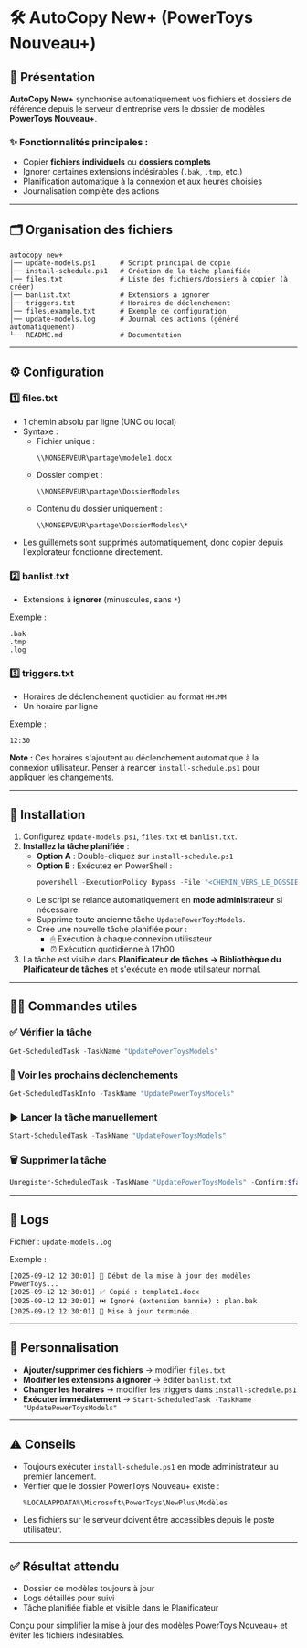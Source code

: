 # 🛠 AutoCopy New+ (PowerToys Nouveau+)

## 📌 Présentation

**AutoCopy New+** synchronise automatiquement vos fichiers et dossiers de référence depuis le serveur d'entreprise vers le dossier de modèles **PowerToys Nouveau+**.

### ✨ Fonctionnalités principales :

- Copier **fichiers individuels** ou **dossiers complets**
- Ignorer certaines extensions indésirables (`.bak`, `.tmp`, etc.)
- Planification automatique à la connexion et aux heures choisies
- Journalisation complète des actions

---

## 🗂️ Organisation des fichiers

```
autocopy new+
│── update-models.ps1      # Script principal de copie
│── install-schedule.ps1   # Création de la tâche planifiée
│── files.txt              # Liste des fichiers/dossiers à copier (à créer)
│── banlist.txt            # Extensions à ignorer
│── triggers.txt           # Horaires de déclenchement
│── files.example.txt      # Exemple de configuration
│── update-models.log      # Journal des actions (généré automatiquement)
└── README.md              # Documentation
```

---

## ⚙️ Configuration

### 1️⃣ files.txt

- 1 chemin absolu par ligne (UNC ou local)
- Syntaxe :
  - Fichier unique :
    ```
    \\MONSERVEUR\partage\modele1.docx
    ```
  - Dossier complet :
    ```
    \\MONSERVEUR\partage\DossierModeles
    ```
  - Contenu du dossier uniquement :
    ```
    \\MONSERVEUR\partage\DossierModeles\*
    ```
- Les guillemets sont supprimés automatiquement, donc copier depuis l'explorateur fonctionne directement.

### 2️⃣ banlist.txt

- Extensions à **ignorer** (minuscules, sans `*`)

Exemple :

```
.bak
.tmp
.log
```

### 3️⃣ triggers.txt

- Horaires de déclenchement quotidien au format `HH:MM`
- Un horaire par ligne

Exemple :

```
12:30
```

**Note :** Ces horaires s'ajoutent au déclenchement automatique à la connexion utilisateur. Penser à reancer `install-schedule.ps1` pour appliquer les changements.

---

## 🚀 Installation

1. Configurez `update-models.ps1`, `files.txt` et `banlist.txt`.
2. **Installez la tâche planifiée** :
   - **Option A** : Double-cliquez sur `install-schedule.ps1`
   - **Option B** : Exécutez en PowerShell :
     ```powershell
     powershell -ExecutionPolicy Bypass -File "<CHEMIN_VERS_LE_DOSSIER>\install-schedule.ps1"
     ```
   - Le script se relance automatiquement en **mode administrateur** si nécessaire.
   - Supprime toute ancienne tâche `UpdatePowerToysModels`.
   - Crée une nouvelle tâche planifiée pour :
     - 🖱 Exécution à chaque connexion utilisateur
     - ⏰ Exécution quotidienne à 17h00
3. La tâche est visible dans **Planificateur de tâches → Bibliothèque du Plaificateur de tâches** et s'exécute en mode utilisateur normal.

---

## 🧑‍💻 Commandes utiles

### ✅ Vérifier la tâche

```powershell
Get-ScheduledTask -TaskName "UpdatePowerToysModels"
```

### 📅 Voir les prochains déclenchements

```powershell
Get-ScheduledTaskInfo -TaskName "UpdatePowerToysModels"
```

### ▶️ Lancer la tâche manuellement

```powershell
Start-ScheduledTask -TaskName "UpdatePowerToysModels"
```

### 🗑️ Supprimer la tâche

```powershell
Unregister-ScheduledTask -TaskName "UpdatePowerToysModels" -Confirm:$false
```

---

## 📄 Logs

Fichier : `update-models.log`

Exemple :

```
[2025-09-12 12:30:01] 🔄 Début de la mise à jour des modèles PowerToys...
[2025-09-12 12:30:01] ✅ Copié : template1.docx
[2025-09-12 12:30:01] ⏭️ Ignoré (extension bannie) : plan.bak
[2025-09-12 12:30:01] 🎉 Mise à jour terminée.
```

---

## 🔧 Personnalisation

- **Ajouter/supprimer des fichiers** → modifier `files.txt`
- **Modifier les extensions à ignorer** → éditer `banlist.txt`
- **Changer les horaires** → modifier les triggers dans `install-schedule.ps1`
- **Exécuter immédiatement** → `Start-ScheduledTask -TaskName "UpdatePowerToysModels"`

---

## ⚠️ Conseils

- Toujours exécuter `install-schedule.ps1` en mode administrateur au premier lancement.
- Vérifier que le dossier PowerToys Nouveau+ existe :
  ```
  %LOCALAPPDATA%\Microsoft\PowerToys\NewPlus\Modèles
  ```
- Les fichiers sur le serveur doivent être accessibles depuis le poste utilisateur.

---

## ✅ Résultat attendu

- Dossier de modèles toujours à jour
- Logs détaillés pour suivi
- Tâche planifiée fiable et visible dans le Planificateur

Conçu pour simplifier la mise à jour des modèles PowerToys Nouveau+ et éviter les fichiers indésirables.
